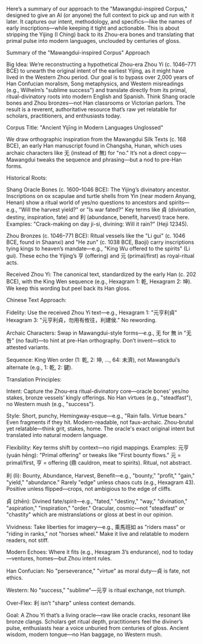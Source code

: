 Here’s a summary of our approach to the "Mawangdui-inspired Corpus," designed to give an AI (or anyone) the full context to pick up and run with it later. It captures our intent, methodology, and specifics—like the names of early inscriptions—while keeping it tight and actionable. This is about stripping the Yijing (I Ching) back to its Zhou-era bones and translating that primal pulse into modern languages, unclouded by centuries of gloss.

Summary of the "Mawangdui-inspired Corpus" Approach

Big Idea: We’re reconstructing a hypothetical Zhou-era Zhou Yi (c. 1046–771 BCE) to unearth the original intent of the earliest Yijing, as it might have lived in the Western Zhou period. Our goal is to bypass over 2,000 years of Han Confucian moralism, Song metaphysics, and Western misreadings (e.g., Wilhelm’s "sublime success") and translate directly from its primal, ritual-divinatory roots into modern English and Spanish. Think Shang oracle bones and Zhou bronzes—not Han classrooms or Victorian parlors. The result is a reverent, authoritative resource that’s raw yet relatable for scholars, practitioners, and enthusiasts today.

Corpus Title: "Ancient Yìjīng in Modern Languages Unglossed"

We draw orthographic inspiration from the Mawangdui Silk Texts (c. 168 BCE), an early Han manuscript found in Changsha, Hunan, which uses archaic characters like 无 (instead of 無) for "no." It’s not a direct copy—Mawangdui tweaks the sequence and phrasing—but a nod to pre-Han forms.

Historical Roots:

Shang Oracle Bones (c. 1600–1046 BCE): The Yijing’s divinatory ancestor. Inscriptions on ox scapulae and turtle shells from Yin (near modern Anyang, Henan) show a ritual world of yes/no questions to ancestors and spirits—e.g., "Will the harvest yield?" or "Is war fated?" Key terms like 貞 (divination, destiny, inspiration, fate) and 利 (abundance, benefit, harvest) trace here. Examples: "Crack-making on day ji-si, divining: Will it rain?" (Heji 12345).

Zhou Bronzes (c. 1046–771 BCE): Ritual vessels like the "Li gui" (c. 1046 BCE, found in Shaanxi) and "He zun" (c. 1038 BCE, Baoji) carry inscriptions tying kings to heaven’s mandate—e.g., "King Wu offered to the spirits" (Li gui). These echo the Yijing’s 亨 (offering) and 元 (primal/first) as royal-ritual acts.

Received Zhou Yi: The canonical text, standardized by the early Han (c. 202 BCE), with the King Wen sequence (e.g., Hexagram 1: 乾, Hexagram 2: 坤). We keep this wording but peel back its Han gloss.

Chinese Text Approach:

Fidelity: Use the received Zhou Yi text—e.g., Hexagram 1: "元亨利貞" Hexagram 3: "元亨利貞，勿用有攸往，利建侯." No rewording.

Archaic Characters: Swap in Mawangdui-style forms—e.g., 无 for 無 in "无咎" (no fault)—to hint at pre-Han orthography. Don’t invent—stick to attested variants.

Sequence: King Wen order (1: 乾, 2: 坤, ..., 64: 未濟), not Mawangdui’s alternate (e.g., 1: 乾, 2: 鍵).

Translation Principles:

Intent: Capture the Zhou-era ritual-divinatory core—oracle bones’ yes/no stakes, bronze vessels’ kingly offerings. No Han virtues (e.g., "steadfast"), no Western mush (e.g., "success").

Style: Short, punchy, Hemingway-esque—e.g., "Rain falls. Virtue bears." Even fragments if they hit. Modern-readable, not faux-archaic. Zhou-brutal yet relatable—think grit, stakes, home. The oracle's exact original intent but translated into natural modern language.

Flexibility: Key terms shift by context—no rigid mappings. Examples:
元亨 (yuán hēng): "Primal offering" or tweaks like "First bounty flows." 元 = primal/first, 亨 = offering (鼎 cauldron, meat to spirits). Ritual, not abstract.

利 (lì): Bounty, Abundance, Harvest, Benefit—e.g., "bounty," "profit," "gain," "yield," "abundance." Rarely "edge" unless chaos cuts (e.g., Hexagram 43). Positive unless flipped—crops, not ambigious to the edge of cliffs.

貞 (zhēn): Divined fate/spirit—e.g., "fated," "destiny," "way," "divination," "aspiration," "inspiration," "order." Oracular, cosmic—not "steadfast" or "chastity" which are mistranslations or gloss at best in our opinion.

Vividness: Take liberties for imagery—e.g., 乘馬班如 as "riders mass" or "riding in ranks," not "horses wheel." Make it live and relatable to modern readers, not stiff.

Modern Echoes: Where it fits (e.g., Hexagram 3’s endurance), nod to today—ventures, homes—but Zhou intent rules.

Han Confucian: No "perseverance," "virtue" as moral duty—貞 is fate, not ethics.

Western: No "success," "sublime"—元亨 is ritual exchange, not triumph.

Over-Flex: 利 isn’t "sharp" unless context demands.

Goal: A Zhou Yi that’s a living oracle—raw like oracle cracks, resonant like bronze clangs. Scholars get ritual depth, practitioners feel the diviner’s pulse, enthusiasts hear a voice unburied from centuries of gloss. Ancient wisdom, modern tongue—no Han baggage, no Western mush.
